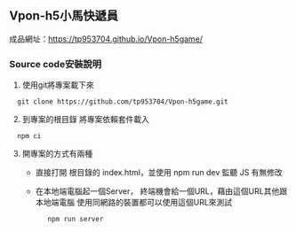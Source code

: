 ## Vpon-h5小馬快遞員

成品網址：https://tp953704.github.io/Vpon-h5game/


### Source code安裝說明


1. 使用git將專案載下來

```
  git clone https://github.com/tp953704/Vpon-h5game.git
```

2. 到專案的根目錄 將專案依賴套件載入

```
  npm ci
```

3. 開專案的方式有兩種
   - 直接打開 根目錄的 index.html，並使用 npm run dev 監聽 JS 有無修改

   - 在本地端電腦起一個Server， 終端機會給一個URL，藉由這個URL其他跟本地端電腦 使用同網路的裝置都可以使用這個URL來測試
     ```
        npm run server
     ```